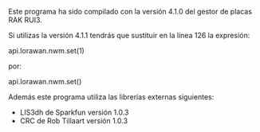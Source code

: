 Este programa ha sido compilado con la versión 4.1.0 del gestor de placas RAK RUI3.

Si utilizas la versión 4.1.1 tendrás que sustituir en la línea 126 la expresión:

api.lorawan.nwm.set(1)

por:

api.lorawan.nwm.set()

Además este programa utiliza las librerías externas siguientes:

* LIS3dh de Sparkfun versión 1.0.3
* CRC de Rob Tillaart versión 1.0.3

